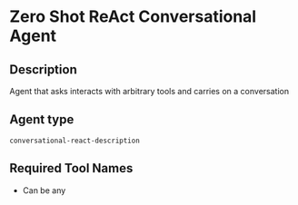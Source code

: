 # Zero Shot ReAct Conversational Agent

## Description

Agent that asks interacts with arbitrary tools and carries on a conversation

## Agent type

`conversational-react-description`

## Required Tool Names

- Can be any

